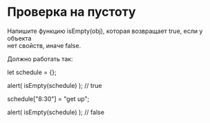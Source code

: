 # Проверка на пустоту                                                       <br/>

Напишите функцию isEmpty(obj), которая возвращает true, если у объекта      <br/>
нет свойств, иначе false.                                                   <br/>

Должно работать так:                                                        <br/>

let schedule = {};                                                          <br/>

alert( isEmpty(schedule) ); // true                                         <br/>

schedule["8:30"] = "get up";                                                <br/>

alert( isEmpty(schedule) ); // false                                        <br/>